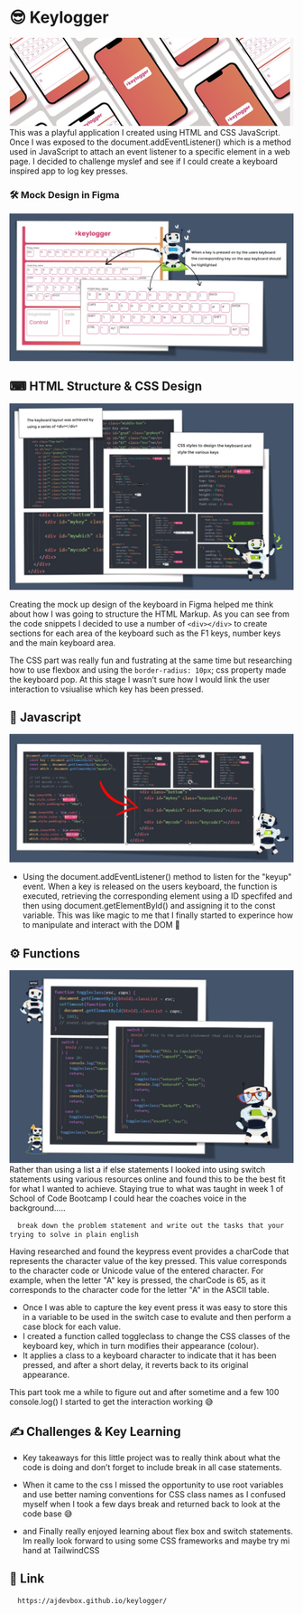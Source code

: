 # 😎 Keylogger 
![Mock Design](header.jpg)
<br>
This was a playful application I created using HTML and CSS JavaScript.  Once I was exposed to the document.addEventListener() which is a method used in JavaScript to attach an event listener to a specific element in a web page.  I decided to challenge myslef and see if I could create a keyboard inspired app to log key presses.

### 🛠 Mock Design in Figma
![Mock Design](figma.jpg)

## ⌨ HTML Structure & CSS Design 
![HTML and CSS Code ](codesnippet.jpg)

Creating the mock up design of the keyboard in Figma helped me think about how I was going to structure the HTML Markup.  As you can see from the code snippets I decided to use a number of ```<div></div>``` to create sections for each area of the keyboard such as the F1 keys, number keys and the main keyboard area.  

The CSS part was really fun and fustrating at the same time but researching how to use flexbox and using the ```border-radius: 10px```; css property made the keyboard pop.   At this stage I wasn’t sure how I would link the user interaction to vsiualise which key has been pressed.  

## 💎 Javascript 
![JS Code ](javascript.jpg)

* Using the document.addEventListener() method to listen for the "keyup" event. When a key is released on the users keyboard, the function is executed, retrieving the corresponding element using a ID specfifed and then using document.getElementById() and assigning it to the const variable.  This was like magic to me that I finally started to experince how to manipulate and interact with the DOM 🧩

## ⚙ Functions 
![JS Code ](switch.jpg)
Rather than using a list a if else statements I looked into using switch statements using various resources online and found this to be the best fit for what I wanted to achieve.  Staying true to what was taught in week 1 of School of Code Bootcamp I could hear the coaches voice in the background.....

      break down the problem statement and write out the tasks that your trying to solve in plain english   

Having researched and found the keypress event provides a charCode that represents the character value of the key pressed. This value corresponds to the character code or Unicode value of the entered character.  For example, when the letter "A" key is pressed, the charCode is 65, as it corresponds to the character code for the letter "A" in the ASCII table.  

* Once I was able to capture the key event press it was easy to store this in a variable to be used in the switch case to evalute and then perform a case block for each value.  
* I created a function called toggleclass to change the CSS classes of the keyboard key, which in turn modifies their appearance (colour). 
* It applies a class to a keyboard character to indicate that it has been pressed, and after a short delay, it reverts back to its original appearance. 

This part took me a while to figure out and after sometime and a few 100 console.log() I started to get the interaction working 😅

## ✍ Challenges & Key Learning
* Key takeaways for this little project was to really think about what the code is doing and don’t forget to include break in all case statements.

* When it came to the css I missed the opportunity to use root variables and use better naming conventions for CSS class names as I confused myself when I took a few days break and returned back to look at the code base 😅

* and Finally really enjoyed learning about flex box and switch statements.  Im really look forward to using some CSS frameworks and maybe try mi hand at TailwindCSS

## 🎯 Link 

      https://ajdevbox.github.io/keylogger/
 
